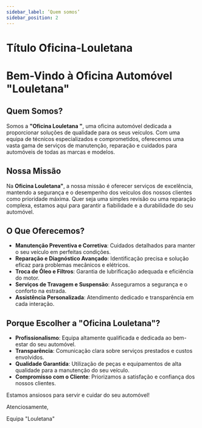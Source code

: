 ```yaml
---
sidebar_label: ’Quem somos’
sidebar_position: 2
---
```


# Título Oficina-Louletana

# Bem-Vindo à Oficina Automóvel "Louletana"

## Quem Somos?

Somos a **"Oficina Louletana "**, uma oficina automóvel dedicada a proporcionar soluções de qualidade para os seus veículos. Com uma equipa de técnicos especializados e comprometidos, oferecemos uma vasta gama de serviços de manutenção, reparação e cuidados para automóveis de todas as marcas e modelos.

## Nossa Missão

Na **Oficina Louletana"**, a nossa missão é oferecer serviços de excelência, mantendo a segurança e o desempenho dos veículos dos nossos clientes como prioridade máxima. Quer seja uma simples revisão ou uma reparação complexa, estamos aqui para garantir a fiabilidade e a durabilidade do seu automóvel.

## O Que Oferecemos?

- **Manutenção Preventiva e Corretiva**: Cuidados detalhados para manter o seu veículo em perfeitas condições.
- **Reparação e Diagnóstico Avançado**: Identificação precisa e solução eficaz para problemas mecânicos e elétricos.
- **Troca de Óleo e Filtros**: Garantia de lubrificação adequada e eficiência do motor.
- **Serviços de Travagem e Suspensão**: Asseguramos a segurança e o conforto na estrada.
- **Assistência Personalizada**: Atendimento dedicado e transparência em cada interação.

## Porque Escolher a "Oficina Louletana"?

- **Profissionalismo**: Equipa altamente qualificada e dedicada ao bem-estar do seu automóvel.
- **Transparência**: Comunicação clara sobre serviços prestados e custos envolvidos.
- **Qualidade Garantida**: Utilização de peças e equipamentos de alta qualidade para a manutenção do seu veículo.
- **Compromisso com o Cliente**: Priorizamos a satisfação e confiança dos nossos clientes.




Estamos ansiosos para servir e cuidar do seu automóvel!

Atenciosamente,

Equipa "Louletana"

